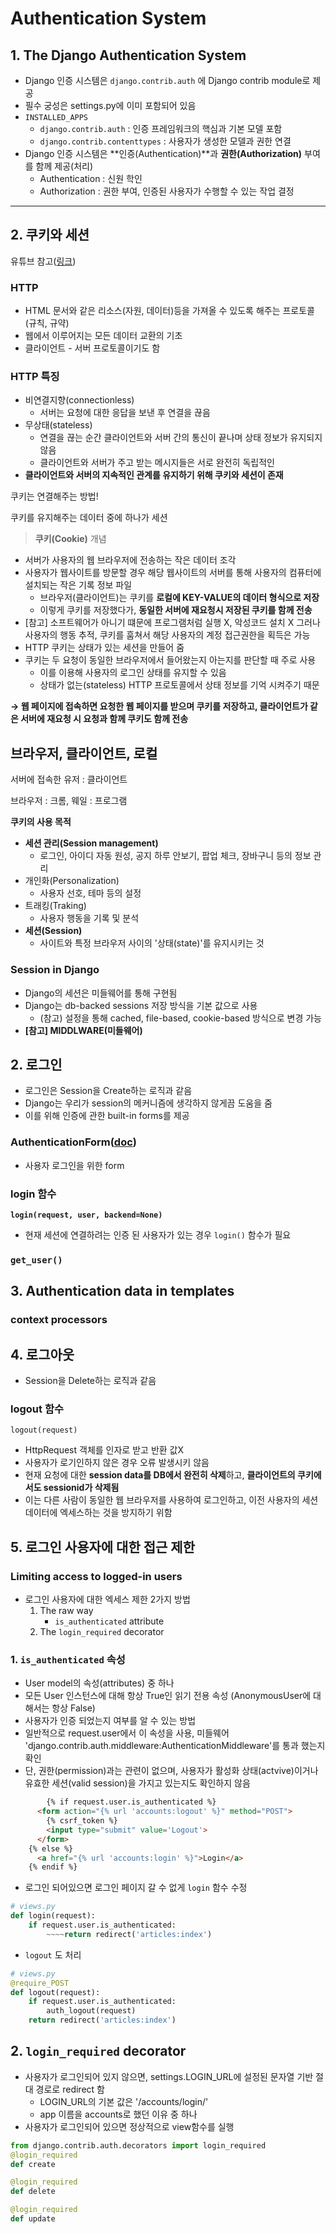 # Authentication System

## 1. The Django Authentication System

- Django 인증 시스템은 `django.contrib.auth` 에 Django contrib module로 제공
- 필수 궁성은 settings.py에 이미 포함되어 있음
- `INSTALLED_APPS`
  - `django.contrib.auth` : 인증 프레임워크의 핵심과 기본 모델 포함
  - `django.contrib.contenttypes` : 사용자가 생성한 모델과 권한 연결
- Django 인증 시스템은 **인증(Authentication)**과 **권한(Authorization)** 부여를 함께 제공(처리)
  - Authentication : 신원 학인
  - Authorization : 권한 부여, 인증된 사용자가 수행할 수 있는 작업 결정

------

## 2. 쿠키와 세션

유튜브 참고([링크](https://www.youtube.com/watch?v=OpoVuwxGRDI&ab_channel=얄팍한코딩사전))

### HTTP

- HTML 문서와 같은 리소스(자원, 데이터)등을 가져올 수 있도록 해주는 프로토콜(규칙, 규약)
- 웹에서 이루어지는 모든 데이터 교환의 기초
- 클라이언트 - 서버 프로토콜이기도 함

### HTTP 특징

- 비연결지향(connectionless)
  - 서버는 요청에 대한 응답을 보낸 후 연결을 끊음
- 무상태(stateless)
  - 연결을 끊는 순간 클라이언트와 서버 간의 통신이 끝나며 상태 정보가 유지되지 않음
  - 클라이언트와 서버가 주고 받는 메시지들은 서로 완전히 독립적인
- **클라이언트와 서버의 지속적인 관계를 유지하기 위해 쿠키와 세션이 존재**



쿠키는 연결해주는 방법!

쿠키를 유지해주는 데이터 중에 하나가 세션

> **쿠키(Cookie)** 개념

- 서버가 사용자의 웹 브라우저에 전송하는 작은 데이터 조각
- 사용자가 웹사이트를 방문할 경우 해당 웹사이트의 서버를 통해 사용자의 컴퓨터에 설치되는 작은 기록 정보 파일
  - 브라우저(클라이언트)는 쿠키를 **로컬에 KEY-VALUE의 데이터 형식으로 저장**
  - 이렇게 쿠키를 저장했다가, **동일한 서버에 재요청시 저장된 쿠키를 함께 전송**
- [참고] 소프트웨어가 아니기 떄문에 프로그램처럼 실행 X, 악성코드 설치 X 그러나 사용자의 행동 추적, 쿠키를 훔쳐서 해당 사용자의 계정 접근권한을 획득은 가능
- HTTP 쿠키는 상태가 있는 세션을 만들어 줌
- 쿠키는 두 요청이 동일한 브라우저에서 들어왔는지 아는지를 판단할 때 주로 사용
  - 이를 이용해 사용자의 로그인 상태를 유지할 수 있음
  - 상태가 없는(stateless) HTTP  프로토콜에서 상태 정보를 기억 시켜주기 때문

**→ 웹 페이지에 접속하면 요청한 웹 페이지를 받으며 쿠키를 저장하고, 클라이언트가 같은 서버에 재요청 시 요청과 함께 쿠키도 함께 전송**

## 브라우저, 클라이언트, 로컬

서버에 접속한 유저 : 클라이언트

브라우저 : 크롬, 웨일 : 프로그램

**쿠키의 사용 목적**

- **세션 관리(Session management)**
  - 로그인, 아이디 자동 원성, 공지 하루 안보기, 팝업 체크, 장바구니 등의 정보 관리
- 개인화(Personalization)
  - 사용자 선호, 테마 등의 설정
- 트래킹(Traking)
  - 사용자 행동을 기록 및 분석
- **세션(Session)**
  - 사이트와 특정 브라우저 사이의 '상태(state)'를 유지시키는 것

### Session in Django

- Django의 세션은 미들웨어를 통해 구현됨
- Django는 db-backed sessions 저장 방식을 기본 값으로 사용
  - (참고) 설정을 통해 cached, file-based, cookie-based 방식으로 변경 가능
- **[참고] MIDDLWARE(미들웨어)**

## 2. 로그인

- 로그인은 Session을 Create하는 로직과 같음
- Django는 우리가 session의 메커니즘에 생각하지 않게끔 도움을 줌
- 이를 위해 인증에 관한 built-in forms를 제공

### AuthenticationForm([doc](https://docs.djangoproject.com/en/3.2/topics/auth/default/))

- 사용자 로그인을 위한 form

### login 함수

**`login(request, user, backend=None)`**

- 현재 세션에 연결하려는 인증 된 사용자가 있는 경우 `login()` 함수가 필요

### `get_user()`

## 3. Authentication data in templates

### context processors

## 4. 로그아웃

- Session을 Delete하는 로직과 같음

### logout 함수

```
logout(request)
```

- HttpRequest 객체를 인자로 받고 반환 값X
- 사용자가 로기인하지 않은 경우 오류 발생시키 않음
- 현재 요청에 대한 **session data를 DB에서 완전히 삭제**하고, **클라이언트의 쿠키에서도 sessionid가 삭제됨**
- 이는 다른 사람이 동일한 웹 브라우저를 사용하여 로그인하고, 이전 사용자의 세션 데이터에 엑세스하는 것을 방지하기 위함

## 5. 로그인 사용자에 대한 접근 제한

### Limiting access to logged-in users

- 로그인 사용자에 대한 엑세스 제한 2가지 방법
  1. The raw way
     - `is_authenticated` attribute
  2. The `login_required` decorator

### 1. `is_authenticated` 속성

- User model의 속성(attributes) 중 하나
- 모든 User 인스턴스에 대해 항상 True인 읽기 전용 속성 (AnonymousUser에 대해서는 항상 False)
- 사용자가 인증 되었는지 여부를 알 수 있는 방법
- 일반적으로 request.user에서 이 속성을 사용, 미들웨어 'django.contrib.auth.middleware:AuthenticationMiddleware'를 통과 했는지 확인
- 단, 권한(permission)과는 관련이 없으며, 사용자가 활성화 상태(actvive)이거나 유효한 세션(valid session)을 가지고 있는지도 확인하지 않음

```html
		{% if request.user.is_authenticated %}
      <form action="{% url 'accounts:logout' %}" method="POST">
        {% csrf_token %}
        <input type="submit" value='Logout'>
      </form>
    {% else %}
      <a href="{% url 'accounts:login' %}">Login</a>
    {% endif %}
```

- 로그인 되어있으면 로그인 페이지 갈 수 없게 `login` 함수 수정

```python
# views.py
def login(request):
    if request.user.is_authenticated:
        ~~~~return redirect('articles:index')
```

- `logout` 도 처리

```python
# views.py
@require_POST
def logout(request):
    if request.user.is_authenticated:
        auth_logout(request)
    return redirect('articles:index')
```

## 2. `login_required` decorator

- 사용자가 로그인되어 있지 않으면, settings.LOGIN_URL에 설정된 문자열 기반 절대 경로로 redirect 함
  - LOGIN_URL의 기본 값은 '/accounts/login/'
  - app 이름을 accounts로 했던 이유 중 하나
- 사용자가 로그인되어 있으면 정상적으로 view함수를 실행

```python
from django.contrib.auth.decorators import login_required
@login_required
def create

@login_required
def delete

@login_required
def update
```